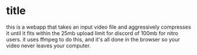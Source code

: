 # title

this is a webapp that takes an input video file and aggressively compresses it
until it fits within the 25mb upload limit for discord of 100mb for nitro users.
it uses ffmpeg to do this, and it's all done in the browser so your video never
leaves your computer.

